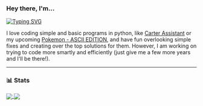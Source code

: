 <h3>Hey there, I'm...</h3>
<a href="https://git.io/typing-svg">
  <img src="https://readme-typing-svg.herokuapp.com?font=Poppins&size=49&pause=1000&color=00DDFF&vCenter=true&width=800&height=50&lines=Kieran+Perkinton;A+Developer;A+Cinematographer;A+Cool+Person" alt="Typing SVG" />
</a>

I love coding simple and basic programs in python, like [Carter Assistant](https://github.com/kieranperk/CarterAssistant) or my upcoming [Pokemon - ASCII EDITION](https://github.com/kieranperk/Pokemon-Ascii), and have fun overlooking simple fixes and creating over the top solutions for them. However, I am working on trying to code more smartly and efficiently (just give me a few more years and I'll be there!).

---
### 📊 Stats
<a href="https://github.com/anuraghazra/github-readme-stats">
  <img align="center" src="https://github-readme-stats.vercel.app/api?username=kieranperk&show_icons=true&bg_color=1F222EFF&hide_border=true&icon_color=00DDFF&text_color=FFFFFF&title_color=00DDFF&hide_title=true&card_width=470" />
</a>
<a href="https://github.com/anuraghazra/github-readme-stats">
  <img align="center" src="https://github-readme-stats.vercel.app/api/top-langs/?username=kieranperk&layout=compact&bg_color=1F222EFF&hide_border=true&icon_color=00DDFF&text_color=FFFFFF&title_color=00DDFF&card_width=470" />
</a>
<!-- ![GitHub Streak](https://streak-stats.demolab.com?user=mountaintiger144&theme=prussian&hide_border=true&border_radius=32&date_format=M%20j%5B%2C%20Y%5D&background=1F222E&ring=00DDFF&fire=00DDFF&currStreakLabel=FFFFFF&currStreakNum=00DDFF&sideNums=00DDFF&sideLabels=FFFFFF) -->
